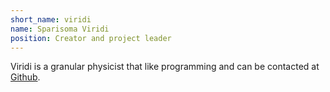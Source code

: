 ```yaml
---
short_name: viridi
name: Sparisoma Viridi
position: Creator and project leader
---
```


Viridi is a granular physicist that like programming and can be contacted at [Github](https://github.com/dudung).